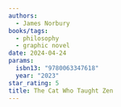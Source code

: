 ```yaml
---
authors:
  - James Norbury
books/tags:
  - philosophy
  - graphic novel
date: 2024-04-24
params:
  isbn13: "9780063347618"
  year: "2023"
star_rating: 5
title: The Cat Who Taught Zen
---
```


<!--more-->
